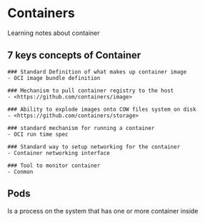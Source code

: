 # Containers

Learning notes about container

## 7 keys concepts of Container

    ### Standard Definition of what makes up container image
    - OCI image bundle definition
    
    ### Mechanism to pull container registry to the host
    - <https://github.com/containers/image>

    ### Ability to explode images onto COW files system on disk
    - <https://github.com/containers/storage>

    ### standard mechanism for running a container
    - OCI run time spec

    ### Standard way to setup networking for the container
    - Container networking interface

    ### Tool to monitor container
    - Conmon

## Pods

Is a process on the system that has one or more container inside
